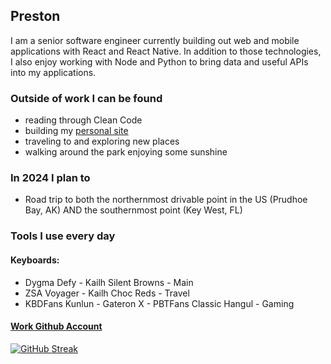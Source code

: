 ## Preston
I am a senior software engineer currently building out web and mobile applications with React and React Native. 
In addition to those technologies, I also enjoy working with Node and Python to bring data and useful APIs into my applications.

### Outside of work I can be found
- reading through Clean Code
- building my [personal site](https://prestonontheroad.com)
- traveling to and exploring new places
- walking around the park enjoying some sunshine

### In 2024 I plan to
- Road trip to both the northernmost drivable point in the US (Prudhoe Bay, AK) AND the southernmost point (Key West, FL)

### Tools I use every day
#### Keyboards:
- Dygma Defy - Kailh Silent Browns - Main
- ZSA Voyager - Kailh Choc Reds - Travel
- KBDFans Kunlun - Gateron X - PBTFans Classic Hangul - Gaming

#### [Work Github Account](https://github.com/preston-m-davis)


[![GitHub Streak](https://streak-stats.demolab.com?user=premdav&theme=dark&background=45%2C1CA4EBAB%2CEBB08D&ring=EBB390&fire=214F86&dates=FFFFFF&currStreakLabel=FFFFFF&sideNums=FFFFFF&sideLabels=FFFFFF&currStreakNum=FFFFFF)](https://git.io/streak-stats)
